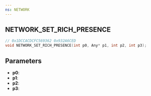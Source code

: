```yaml
---
ns: NETWORK
---
```

## NETWORK_SET_RICH_PRESENCE

```c
// 0x1DCCACDCFC569362 0x932A6CED
void NETWORK_SET_RICH_PRESENCE(int p0, Any* p1, int p2, int p3);
```

## Parameters
* **p0**:
* **p1**:
* **p2**:
* **p3**:

